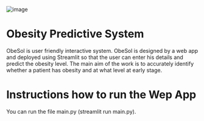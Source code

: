 ![image](https://github.com/khadidja2023M/obesity/assets/123754339/e6603be4-d991-48d6-9089-a987d385440a)
# Obesity Predictive System  
ObeSol is user friendly interactive system.
ObeSol is designed by a web app and deployed using Streamlit so that the user can 
enter his details and predict the obesity level. 
The main aim of the work is to accurately identify whether a patient has obesity and at what level at early stage.
# Instructions how to run the Wep App
You can run the file main.py (streamlit run main.py).
